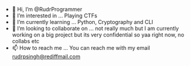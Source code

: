 - 👋 Hi, I’m @RudrProgrammer
- 👀 I’m interested in ... Playing CTFs
- 🌱 I’m currently learning ... Python, Cryptography and CLI
- 💞️ I’m looking to collaborate on ... not really much but I am currently working on a big project but its very confidential so yaa right now, no collabs etc
- 📫 How to reach me ... You can reach me with my email rudrpsingh@rediffmail.com

<!---
RudrProgrammer/RudrProgrammer is a ✨ special ✨ repository because its `README.md` (this file) appears on your GitHub profile.
You can click the Preview link to take a look at your changes.
--->
